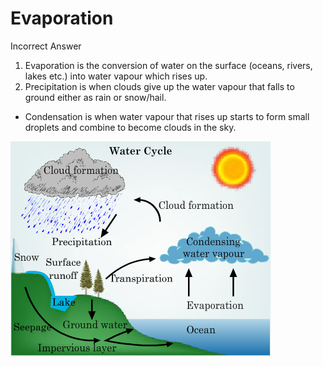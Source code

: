 # Evaporation

Incorrect Answer

1. Evaporation is the conversion of water on the surface (oceans, rivers, lakes etc.) into water vapour which rises up.
2. Precipitation is when clouds give up the water vapour that falls to ground either as rain or snow/hail.

- Condensation is when water vapour that rises up starts to form small droplets and combine to become clouds in the sky.

![Evaporation%204245f6f9111e473894ede9d6fab906c4/Pict_5.png](Evaporation%204245f6f9111e473894ede9d6fab906c4/Pict_5.png)
